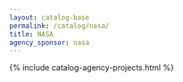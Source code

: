 ```yaml
---
layout: catalog-base
permalink: /catalog/nasa/
title: NASA
agency_sponsor: nasa
---
```


{% include catalog-agency-projects.html %}